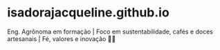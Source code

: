 # isadorajacqueline.github.io
Eng. Agrônoma em formação | Foco em sustentabilidade, cafés e doces artesanais | Fé, valores e inovação 🌱✨
